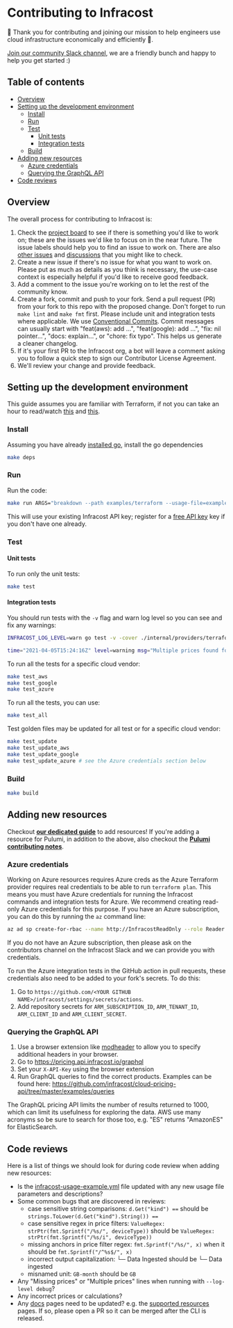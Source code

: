 # Contributing to Infracost

🙌 Thank you for contributing and joining our mission to help engineers use cloud infrastructure economically and efficiently 🚀.

[Join our community Slack channel](https://www.infracost.io/community-chat), we are a friendly bunch and happy to help you get started :)

## Table of contents

- [Overview](#overview)
- [Setting up the development environment](#setting-up-the-development-environment)
  - [Install](#install)
  - [Run](#run)
  - [Test](#test)
    - [Unit tests](#unit-tests)
    - [Integration tests](#integration-tests)
  - [Build](#build)
- [Adding new resources](#adding-new-resources)
  - [Azure credentials](#azure-credentials)
  - [Querying the GraphQL API](#querying-the-graphql-api)
- [Code reviews](#code-reviews)

## Overview

The overall process for contributing to Infracost is:

1. Check the [project board](https://github.com/infracost/infracost/projects/2) to see if there is something you'd like to work on; these are the issues we'd like to focus on in the near future. The issue labels should help you to find an issue to work on. There are also [other issues](https://github.com/infracost/infracost/issues) and [discussions](https://github.com/infracost/infracost/discussions) that you might like to check.
2. Create a new issue if there's no issue for what you want to work on. Please put as much as details as you think is necessary, the use-case context is especially helpful if you'd like to receive good feedback.
3. Add a comment to the issue you're working on to let the rest of the community know.
4. Create a fork, commit and push to your fork. Send a pull request (PR) from your fork to this repo with the proposed change. Don't forget to run `make lint` and `make fmt` first. Please include unit and integration tests where applicable. We use [Conventional Commits](https://www.conventionalcommits.org/en/v1.0.0/). Commit messages can usually start with "feat(aws): add ...", "feat(google): add ...", "fix: nil pointer...", "docs: explain...", or "chore: fix typo". This helps us generate a cleaner changelog.
5. If it's your first PR to the Infracost org, a bot will leave a comment asking you to follow a quick step to sign our Contributor License Agreement.
6. We'll review your change and provide feedback.

## Setting up the development environment

This guide assumes you are familiar with Terraform, if not you can take an hour to read/watch [this](https://www.terraform.io/intro/index.html) and [this](https://learn.hashicorp.com/collections/terraform/aws-get-started).

### Install

Assuming you have already [installed go](https://golang.org/doc/install), install the go dependencies

```sh
make deps
```

### Run

Run the code:

```sh
make run ARGS="breakdown --path examples/terraform --usage-file=examples/terraform/infracost-usage.yml"
```

This will use your existing Infracost API key; register for a [free API key](https://www.infracost.io/docs/#2-get-api-key) key if you don't have one already.

### Test

#### Unit tests

To run only the unit tests:

```sh
make test
```

#### Integration tests

You should run tests with the `-v` flag and warn log level so you can see and fix any warnings:

```sh
INFRACOST_LOG_LEVEL=warn go test -v -cover ./internal/providers/terraform/aws/ebs_volume_test.go

time="2021-04-05T15:24:16Z" level=warning msg="Multiple prices found for aws_ebs_volume.gp3 Provisioned throughput, using the first price"
```

To run all the tests for a specific cloud vendor:

```sh
make test_aws
make test_google
make test_azure
```

To run all the tests, you can use:

```sh
make test_all
```

Test golden files may be updated for all test or for a specific cloud vendor:

```sh
make test_update
make test_update_aws
make test_update_google
make test_update_azure # see the Azure credentials section below
```

### Build

```sh
make build
```

## Adding new resources

Checkout **[our dedicated guide](contributing/add_new_resource_guide.md)** to add resources!
If you're adding a resource for Pulumi, in addition to the above, also checkout the **[Pulumi contributing notes](contributing/pulumi.md)**.

### Azure credentials

Working on Azure resources requires Azure creds as the Azure Terraform provider requires real credentials to be able to run `terraform plan`. This means you must have Azure credentials for running the Infracost commands and integration tests for Azure. We recommend creating read-only Azure credentials for this purpose. If you have an Azure subscription, you can do this by running the `az` command line:

  ```sh
  az ad sp create-for-rbac --name http://InfracostReadOnly --role Reader --scope=/subscriptions/<SUBSCRIPTION ID> --years=10
  ```

  If you do not have an Azure subscription, then please ask on the contributors channel on the Infracost Slack and we can provide you with credentials.

  To run the Azure integration tests in the GitHub action in pull requests, these credentials also need to be added to your fork's secrets. To do this:

  1. Go to `https://github.com/<YOUR GITHUB NAME>/infracost/settings/secrets/actions`.
  2. Add repository secrets for `ARM_SUBSCRIPTION_ID`, `ARM_TENANT_ID`, `ARM_CLIENT_ID` and `ARM_CLIENT_SECRET`.

### Querying the GraphQL API

1. Use a browser extension like [modheader](https://bewisse.com/modheader/help/) to allow you to specify additional headers in your browser.
2. Go to <https://pricing.api.infracost.io/graphql>
3. Set your `X-API-Key` using the browser extension
4. Run GraphQL queries to find the correct products. Examples can be found here: <https://github.com/infracost/cloud-pricing-api/tree/master/examples/queries>

The GraphQL pricing API limits the number of results returned to 1000, which can limit its usefulness for exploring the data. AWS use many acronyms so be sure to search for those too, e.g. "ES" returns "AmazonES" for ElasticSearch.

## Code reviews

Here is a list of things we should look for during code review when adding new resources:

- Is the [infracost-usage-example.yml](https://github.com/infracost/infracost/blob/master/infracost-usage-example.yml) file updated with any new usage file parameters and descriptions?
- Some common bugs that are discovered in reviews:
  - case sensitive string comparisons: `d.Get("kind") ==` should be `strings.ToLower(d.Get("kind").String()) ==`
  - case sensitive regex in price filters: `ValueRegex: strPtr(fmt.Sprintf("/%s/", deviceType))` should be `ValueRegex: strPtr(fmt.Sprintf("/%s/i", deviceType))`
  - missing anchors in price filter regex: `fmt.Sprintf("/%s/", x)` when it should be `fmt.Sprintf("/^%s$/", x)`
  - incorrect output capitalization: └─ Data Ingested should be └─ Data ingested
  - misnamed unit: `GB-month` should be `GB`
- Any "Missing prices" or "Multiple prices" lines when running with `--log-level debug`?
- Any incorrect prices or calculations?
- Any [docs](https://www.infracost.io/docs/) pages need to be updated? e.g. the [supported resources](https://github.com/infracost/docs/blob/master/docs/supported_resources/) pages. If so, please open a PR so it can be merged after the CLI is released.
